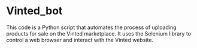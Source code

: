 # Vinted_bot
This code is a Python script that automates the process of uploading products for sale on the Vinted marketplace. It uses the Selenium library to control a web browser and interact with the Vinted website.
